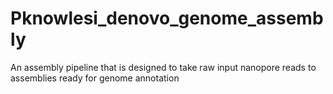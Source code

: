 # Pknowlesi_denovo_genome_assembly
An assembly pipeline that is designed to take raw input nanopore reads to assemblies ready for genome annotation
